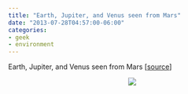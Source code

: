 ```yaml
---
title: "Earth, Jupiter, and Venus seen from Mars"
date: "2013-07-28T04:57:00-06:00"
categories: 
- geek
- environment
---
```

Earth, Jupiter, and Venus seen from Mars [<a href="https://twitter.com/ThatsEarth/status/361390582851072000">source</a>]
<div align="center">
<img src="/2013/earth-jupiter-and-venus-seen-from-mars.jpg">
</div>
